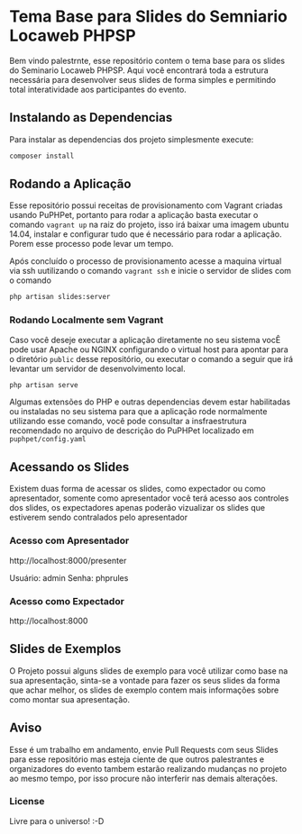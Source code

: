 # Tema Base para Slides do Semniario Locaweb PHPSP

Bem vindo palestrnte, esse repositório contem o tema base para os slides do Seminario Locaweb PHPSP. Aqui você
encontrará toda a estrutura necessária para desenvolver seus slides de forma simples e permitindo total interatividade
aos participantes do evento.

## Instalando as Dependencias

Para instalar as dependencias dos projeto simplesmente execute:

```bash
composer install
```

## Rodando a Aplicação

Esse repositório possui receitas de provisionamento com Vagrant criadas usando PuPHPet, portanto para rodar a aplicação
basta executar o comando `vagrant up` na raiz do projeto, isso irá baixar uma imagem ubuntu 14.04, instalar e configurar
tudo que é necessário para rodar a aplicação. Porem esse processo pode levar um tempo.

Após concluído o processo de provisionamento acesse a maquina virtual via ssh uutilizando o comando `vagrant ssh` e
inicie o servidor de slides com o comando

```bash
php artisan slides:server
```

### Rodando Localmente sem Vagrant

Caso você deseje executar a aplicação diretamente no seu sistema vocÊ pode usar Apache ou NGINX configurando o virtual
host para apontar para o diretório `public` desse repositório, ou executar o comando a seguir que irá levantar um 
servidor de desenvolvimento local.

```bash
php artisan serve
```

Algumas extensões do PHP e outras dependencias devem estar habilitadas ou instaladas no seu sistema para que a aplicação
rode normalmente utilizando esse comando, você pode consultar a insfraestrutura recomendado no arquivo de descrição do
PuPHPet localizado em `puphpet/config.yaml`

## Acessando os Slides

Existem duas forma de acessar os slides, como expectador ou como apresentador, somente como apresentador você terá
acesso aos controles dos slides, os expectadores apenas poderão vizualizar os slides que estiverem sendo contralados
pelo apresentador

### Acesso com Apresentador

http://localhost:8000/presenter

Usuário: admin
Senha: phprules

### Acesso como Expectador

http://localhost:8000

## Slides de Exemplos

O Projeto possui alguns slides de exemplo para você utilizar como base na sua apresentação, sinta-se a vontade para
fazer os seus slides da forma que achar melhor, os slides de exemplo contem mais informações sobre como montar sua 
apresentação.

## Aviso

Esse é um trabalho em andamento, envie Pull Requests com seus Slides para esse repositório mas esteja ciente de que
outros palestrantes e organizadores do evento tambem estarão realizando mudanças no projeto ao mesmo tempo, por isso
procure não interferir nas demais alterações.

### License

Livre para o universo! :-D
